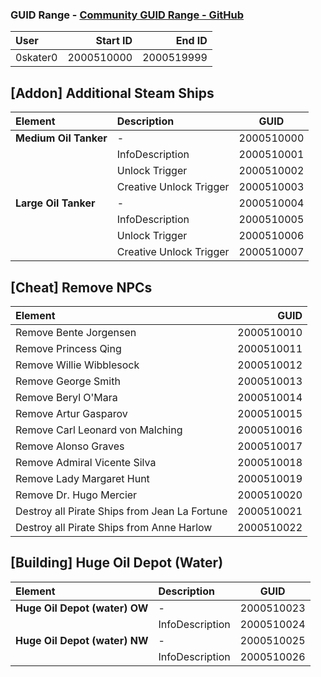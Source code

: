 ### GUID Range - [Community GUID Range - GitHub](https://github.com/anno-mods/GuidRanges/tree/main#public-guid-ranges)
| User     |   Start ID |     End ID |
| :------- | ---------: | ---------: |
| 0skater0 | 2000510000 | 2000519999 |

## [Addon] Additional Steam Ships
| Element               | Description             |    GUID    |
| :-------------------- | :---------------------- | :--------: |
| **Medium Oil Tanker** | -                       | 2000510000 |
|                       | InfoDescription         | 2000510001 |
|                       | Unlock Trigger          | 2000510002 |
|                       | Creative Unlock Trigger | 2000510003 |
| **Large Oil Tanker**  | -                       | 2000510004 |
|                       | InfoDescription         | 2000510005 |
|                       | Unlock Trigger          | 2000510006 |
|                       | Creative Unlock Trigger | 2000510007 |

## [Cheat] Remove NPCs
| Element                                       |       GUID |
| :-------------------------------------------- | ---------: |
| Remove Bente Jorgensen                        | 2000510010 |
| Remove Princess Qing                          | 2000510011 |
| Remove Willie Wibblesock                      | 2000510012 |
| Remove George Smith                           | 2000510013 |
| Remove Beryl O'Mara                           | 2000510014 |
| Remove Artur Gasparov                         | 2000510015 |
| Remove Carl Leonard von Malching              | 2000510016 |
| Remove Alonso Graves                          | 2000510017 |
| Remove Admiral Vicente Silva                  | 2000510018 |
| Remove Lady Margaret Hunt                     | 2000510019 |
| Remove Dr. Hugo Mercier                       | 2000510020 |
| Destroy all Pirate Ships from Jean La Fortune | 2000510021 |
| Destroy all Pirate Ships from Anne Harlow     | 2000510022 |

## [Building] Huge Oil Depot (Water)
| Element                       | Description     |    GUID    |
| :---------------------------- | :-------------- | :--------: |
| **Huge Oil Depot (water) OW** | -               | 2000510023 |
|                               | InfoDescription | 2000510024 |
| **Huge Oil Depot (water) NW** | -               | 2000510025 |
|                               | InfoDescription | 2000510026 |